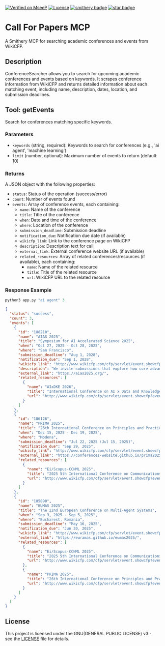 [![Verified on MseeP](https://mseep.ai/badge.svg)](https://mseep.ai/app/090f67e7-6918-449f-963e-c9ef31dc2aa9)
[![Lıcense](https://img.shields.io/github/license/alperenkocyigit/call-for-papers-mcp)](LICENSE)
[![smithery badge](https://smithery.ai/badge/@alperenkocyigit/call-for-papers-mcp)](https://smithery.ai/server/@alperenkocyigit/call-for-papers-mcp)
[![star badge](https://img.shields.io/github/stars/alperenkocyigit/call-for-papers-mcp)](https://github.com/alperenkocyigit/call-for-papers-mcp/stargazers)

# Call For Papers MCP

A Smithery MCP for searching academic conferences and events from WikiCFP.


## Description

ConferenceSearcher allows you to search for upcoming academic conferences and events based on keywords. It scrapes conference information from WikiCFP and returns detailed information about each matching event, including name, description, dates, location, and submission deadlines.

## Tool: getEvents

Search for conferences matching specific keywords.

### Parameters

- `keywords` (string, required): Keywords to search for conferences (e.g., 'ai agent', 'machine learning')
- `limit` (number, optional): Maximum number of events to return (default: 10)

### Returns

A JSON object with the following properties:

- `status`: Status of the operation (success/error)
- `count`: Number of events found
- `events`: Array of conference events, each containing:
  - `name`: Name of the conference
  - `title`: Title of the conference
  - `when`: Date and time of the conference
  - `where`: Location of the conference
  - `submission_deadline`: Submission deadline
  - `notification_due`: Notification due date (if available)
  - `wikicfp_link`: Link to the conference page on WikiCFP
  - `description`: Description text for call
  - `external_link`: External conference website URL (if available)
  - `related_resources`: Array of related conferences/resources (if available), each containing:
    - `name`: Name of the related resource
    - `title`: Title of the related resource
    - `url`: WikiCFP URL to the related resource

### Response Example 
```python
python3 app.py "ai agent" 3
```

```json
{
  "status": "success",
  "count": 3,
  "events": [
    {
      "id": "188218",
      "name": "AIAS 2025",
      "title": "Symposium for AI Accelerated Science 2025",
      "when": "Oct 27, 2025 - Oct 28, 2025",
      "where": "San Francisco",
      "submission_deadline": "Aug 1, 2028",
      "notification_due": "Sep 1, 2028",
      "wikicfp_link": "http://www.wikicfp.com/cfp/servlet/event.showcfp?eventid=188218&copyownerid=193501",
      "description": "We invite submissions that explore how core advancements in artificial intelligence are accelerating progress in science. This call focuses on transformative AI innovations that enable new modes of inquiry, hypothesis generation, and experimentation across scientific disciplines. We especially welcome work in the following areas: Foundational Models.......",
      "external_link": "https://aias2025.org/",
      "related_resources": [
        {
          "name": "AIxDKE 2026",
          "title": "International Conference on AI x Data and Knowledge Engineering",
          "url": "http://www.wikicfp.com/cfp/servlet/event.showcfp?eventid=188224"
        }
      ]
    },
    {
      "id": "186126",
      "name": "PRIMA 2025",
      "title": "26th International Conference on Principles and Practice of Multi-Agent Systems",
      "when": "Dec 15, 2025 - Dec 19, 2025",
      "where": "Modena",
      "submission_deadline": "Jul 22, 2025 (Jul 15, 2025)",
      "notification_due": "Sep 29, 2025",
      "wikicfp_link": "http://www.wikicfp.com/cfp/servlet/event.showcfp?eventid=186126&copyownerid=186186",
      "external_link": "https://conferences-website.github.io/prima2025/",
      "related_resources": [
        {
          "name": "Ei/Scopus-CCNML 2025",
          "title": "2025 5th International Conference on Communications, Networking and Machine Learning (CCNML 2025)",
          "url": "http://www.wikicfp.com/cfp/servlet/event.showcfp?eventid=127474"
        }
      ]
    },
    {
      "id": "185890",
      "name": "EUMAS 2025",
      "title": "The 22nd European Conference on Multi-Agent Systems",
      "when": "Sep 3, 2025 - Sep 5, 2025",
      "where": "Bucharest, Romania",
      "submission_deadline": "May 16, 2025",
      "notification_due": "Jun 30, 2025",
      "wikicfp_link": "http://www.wikicfp.com/cfp/servlet/event.showcfp?eventid=185890&copyownerid=191777",
      "external_link": "https://euramas.github.io/eumas2025/",
      "related_resources": [
        {
          "name": "Ei/Scopus-CCNML 2025",
          "title": "2025 5th International Conference on Communications, Networking and Machine Learning (CCNML 2025)",
          "url": "http://www.wikicfp.com/cfp/servlet/event.showcfp?eventid=127474"
        },
        {
          "name": "PRIMA 2025",
          "title": "26th International Conference on Principles and Practice of Multi-Agent Systems",
          "url": "http://www.wikicfp.com/cfp/servlet/event.showcfp?eventid=186126"
        }
      ]
    }
  ]
}
```

## License
This project is licensed under the GNU(GENERAL PUBLIC LICENSE) v3 - see the [LICENSE](LICENSE) file for details.
